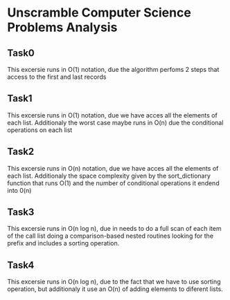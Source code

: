 # Unscramble Computer Science Problems Analysis

## Task0
This excersie runs in O(1) notation, due the algorithm perfoms 2 steps that access to the first 
and last records 

## Task1
This excersie runs in O(1) notation, due we have acces all the elements of each list. Additionaly 
the worst case maybe runs in O(n) due the conditional operations on each list

## Task2
This excersie runs in O(n) notation, due we have acces all the elements of each list. Additionaly 
the space complexity given by the sort_dictionary function that runs O(1) and the number of conditional 
operations it endend into 0(n)

## Task3
This excersie runs in O(n log n), due in needs to do a full scan of each item of the call list doing a
comparison-based nested routines looking for the prefix and includes a sorting operation.

## Task4
This excersie runs in O(n log n), due to the fact that we have to use sorting operation, but additionaly it 
use an O(n) of adding elements to diferent lists.
